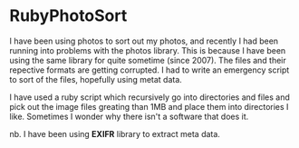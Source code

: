 # RubyPhotoSort

I have been using photos to sort out my photos, and recently I had been running into problems with the photos library. This is because I have been using the same library for quite sometime (since 2007). The files and their repective formats are getting corrupted. I had to write an emergency script to sort of the files, hopefully using metat data. 

I have used a ruby script which recursively go into directories and files and pick out the image files greating than 1MB and place them into directories I like. Sometimes I wonder why there isn't a software that does it.

nb. I have been using <B>EXIFR</B> library to extract meta data. 
